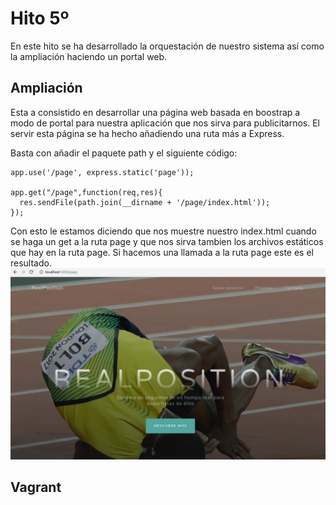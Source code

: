 # Hito 5º

En este hito se ha desarrollado la orquestación de nuestro sistema así como la ampliación haciendo un portal web.

## Ampliación

Esta a consistido en desarrollar una página web basada en boostrap a modo de portal para nuestra aplicación que nos sirva para publicitarnos. El servir esta página se ha hecho añadiendo una ruta más a Express.

Basta con añadir el paquete path y el siguiente código:

```
app.use('/page', express.static('page'));

app.get("/page",function(req,res){
  res.sendFile(path.join(__dirname + '/page/index.html'));
});

```

Con esto le estamos diciendo que nos muestre nuestro index.html cuando se haga un get a la ruta page y que nos sirva tambien los archivos estáticos que hay en la ruta page. Si hacemos una llamada a la ruta page este es el resultado.
![](./img/web.png)


## Vagrant
